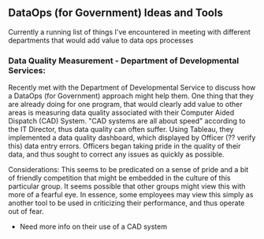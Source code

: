 ## DataOps (for Government) Ideas and Tools

Currently a running list of things I've encountered in meeting with different departments that would add value to data ops processes

### Data Quality Measurement - Department of Developmental Services:
Recently met with the Department of Developmental Service to discuss how a DataOps (for Government) approach might help them. One thing that they are already doing for one program, that would clearly add value to other areas is measuring data quality associated with their Computer Aided Dispatch (CAD) System. "CAD systems are all about speed" according to the IT Director, thus data quality can often suffer. Using Tableau, they implemented a data quality dashboard, which displayed by Officer (?? verify this) data entry errors. Officers began taking pride in the quality of their data, and thus sought to correct any issues as quickly as possible.

Considerations: This seems to be predicated on a sense of pride and a bit of friendly competition that might be embedded in the culture of this particular group. It seems possible that other groups might view this with more of a fearful eye. In essence, some employees may view this simply as another tool to be used in criticizing their performance, and thus operate out of fear.
+ Need more info on their use of a CAD system
